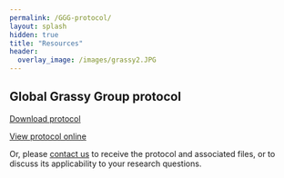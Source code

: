 ```yaml
---
permalink: /GGG-protocol/
layout: splash
hidden: true
title: "Resources"
header:
  overlay_image: /images/grassy2.JPG
---
```


## Global Grassy Group protocol

<a href="GlobalGrassyGroup/globalgrassygroup.github.io/docs/GGG-protocol-v1.2.pdf" download>Download protocol</a>

[View protocol online](https://doi.org/10.21203/rs.3.pex-1905/v1) 

Or, please [contact us](/contact) to receive the protocol and associated files, or to discuss its applicability to your research questions.
